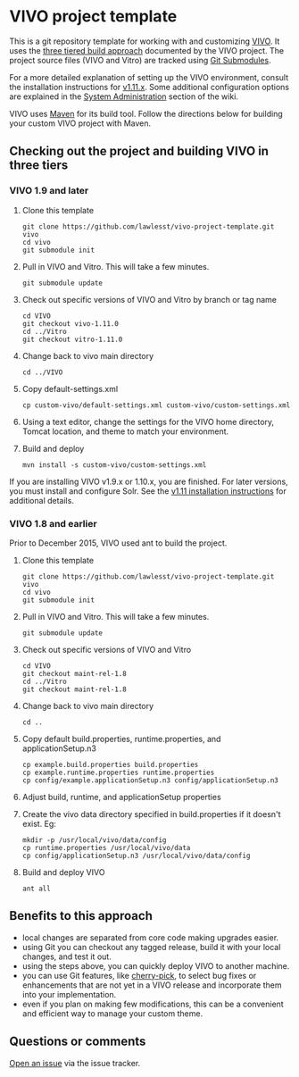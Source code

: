 # VIVO project template
This is a git repository template for working with and customizing [VIVO](http://vivoweb.org/).  It uses the [three tiered build approach](https://wiki.lyrasis.org/display/VTDA/Building+VIVO+in+3+tiers) documented by the VIVO project.  The project source files (VIVO and Vitro) are tracked using [Git Submodules](http://git-scm.com/book/en/Git-Tools-Submodules).

For a more detailed explanation of setting up the VIVO environment, consult the installation instructions for [v1.11.x](https://wiki.lyrasis.org/display/VIVODOC111x/Installing+VIVO). Some additional configuration options are explained in the [System Administration](https://wiki.lyrasis.org/display/VIVODOC111x/System+Administration) section of the wiki.

VIVO uses [Maven](https://maven.apache.org/) for its build tool. Follow the directions below for building your custom VIVO project with Maven. 

## Checking out the project and building VIVO in three tiers

### VIVO 1.9 and later
1. Clone this template 
    ~~~
    git clone https://github.com/lawlesst/vivo-project-template.git vivo
    cd vivo
    git submodule init
    ~~~
2. Pull in VIVO and Vitro.  This will take a few minutes.  
	~~~
	git submodule update
	~~~
3. Check out specific versions of VIVO and Vitro by branch or tag name
    ~~~
    cd VIVO
    git checkout vivo-1.11.0
    cd ../Vitro
    git checkout vitro-1.11.0
    ~~~
4. Change back to vivo main directory  
    ~~~
    cd ../VIVO
	~~~
5. Copy default-settings.xml  
	~~~
    cp custom-vivo/default-settings.xml custom-vivo/custom-settings.xml
    ~~~

6. Using a text editor, change the settings for the VIVO home directory, Tomcat location, and theme to match your environment. 

7. Build and deploy  
	~~~
    mvn install -s custom-vivo/custom-settings.xml
    ~~~

If you are installing VIVO v1.9.x or 1.10.x, you are finished. For later versions, you must install and configure Solr. See the [v1.11 installation instructions](https://wiki.lyrasis.org/display/VIVODOC111x/Installing+VIVO#InstallingVIVO-ConfigureandStartSolr) for additional details. 

### VIVO 1.8 and earlier
Prior to December 2015, VIVO used ant to build the project. 

1. Clone this template 
    ~~~
    git clone https://github.com/lawlesst/vivo-project-template.git vivo
    cd vivo
    git submodule init
    ~~~

2. Pull in VIVO and Vitro.  This will take a few minutes.
	~~~
    git submodule update
    ~~~
3. Check out specific versions of VIVO and Vitro
    ~~~
    cd VIVO
    git checkout maint-rel-1.8
    cd ../Vitro
    git checkout maint-rel-1.8
    ~~~
4. Change back to vivo main directory
    ~~~
    cd ..
    ~~~
5. Copy default build.properties, runtime.properties, and applicationSetup.n3
    ~~~
    cp example.build.properties build.properties
    cp example.runtime.properties runtime.properties
    cp config/example.applicationSetup.n3 config/applicationSetup.n3
    ~~~
6. Adjust build, runtime, and applicationSetup properties
7. Create the vivo data directory specified in build.properties if it doesn't exist. Eg:
    ~~~
    mkdir -p /usr/local/vivo/data/config
    cp runtime.properties /usr/local/vivo/data
    cp config/applicationSetup.n3 /usr/local/vivo/data/config
    ~~~
8. Build and deploy VIVO
    ~~~
    ant all
    ~~~


## Benefits to this approach
 * local changes are separated from core code making upgrades easier.
 * using Git you can checkout any tagged release, build it with your local changes, and test it out.
 * using the steps above, you can quickly deploy VIVO to another machine.
 * you can use Git features, like [cherry-pick](http://www.vogella.com/articles/Git/article.html#cherrypick), to select bug fixes or enhancements that are not yet in a VIVO release and incorporate them into your implementation.
 * even if you plan on making few modifications, this can be a convenient and efficient way to manage your custom theme.

## Questions or comments
[Open an issue](https://github.com/vivo-community/vivo-project-template/issues) via the issue tracker.
